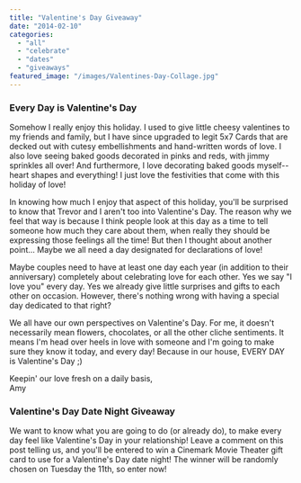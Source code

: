 ```yaml
---
title: "Valentine's Day Giveaway"
date: "2014-02-10"
categories: 
  - "all"
  - "celebrate"
  - "dates"
  - "giveaways"
featured_image: "/images/Valentines-Day-Collage.jpg"
---
```


### Every Day is Valentine's Day

Somehow I really enjoy this holiday. I used to give little cheesy valentines to my friends and family, but I have since upgraded to legit 5x7 Cards that are decked out with cutesy embellishments and hand-written words of love. I also love seeing baked goods decorated in pinks and reds, with jimmy sprinkles all over! And furthermore, I love decorating baked goods myself-- heart shapes and everything! I just love the festivities that come with this holiday of love!

In knowing how much I enjoy that aspect of this holiday, you'll be surprised to know that Trevor and I aren't too into Valentine's Day. The reason why we feel that way is because I think people look at this day as a time to tell someone how much they care about them, when really they should be expressing those feelings all the time! But then I thought about another point... Maybe we all need a day designated for declarations of love!

Maybe couples need to have at least one day each year (in addition to their anniversary) completely about celebrating love for each other. Yes we say "I love you" every day. Yes we already give little surprises and gifts to each other on occasion. However, there's nothing wrong with having a special day dedicated to that right?

We all have our own perspectives on Valentine's Day. For me, it doesn't necessarily mean flowers, chocolates, or all the other cliche sentiments. It means I'm head over heels in love with someone and I'm going to make sure they know it today, and every day! Because in our house, EVERY DAY is Valentine's Day ;)

Keepin' our love fresh on a daily basis,  
Amy

### Valentine's Day Date Night Giveaway

We want to know what you are going to do (or already do), to make every day feel like Valentine's Day in your relationship! Leave a comment on this post telling us, and you'll be entered to win a Cinemark Movie Theater gift card to use for a Valentine's Day date night! The winner will be randomly chosen on Tuesday the 11th, so enter now!
